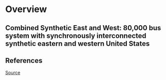 # Overview

## Combined Synthetic East and West: 80,000 bus system with synchronously interconnected synthetic eastern and western United States

## References

[Source](https://my.syncplicity.com/share/lono5ar89m0ncx0/Synthetic_East_West_US)
